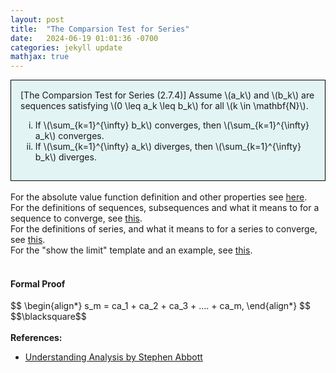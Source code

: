 ```yaml
---
layout: post
title:  "The Comparsion Test for Series"
date:   2024-06-19 01:01:36 -0700
categories: jekyll update
mathjax: true
---
```

<div style="background-color: #E3F4F4; padding: 15px 15px 15px 15px; border:1px solid black;">
  [The Comparsion Test for Series (2.7.4)] Assume \(a_k\) and \(b_k\) are sequences satisfying \(0 \leq a_k \leq b_k\) for all \(k \in \mathbf{N}\). 
	  <ol type="i">
	    <li>If \(\sum_{k=1}^{\infty} b_k\) converges, then \(\sum_{k=1}^{\infty} a_k\) converges.</li>
	    <li>If \(\sum_{k=1}^{\infty} a_k\) diverges, then \(\sum_{k=1}^{\infty} b_k\) diverges.</li>
	  </ol>
</div>
<br>
<!------------------------------------------------------------------------------------>
For the absolute value function definition and other properties see <a href="https://strncat.github.io/jekyll/update/2024/05/26/analysis-absolute-value-properties.html">here</a>.
<br>
For the definitions of sequences, subsequences and what it means to for a sequence to converge, see <a href="https://strncat.github.io/jekyll/update/2024/05/21/analysis-seq-definitions.html">this</a>.
<br>
For the definitions of series, and what it means to for a series to converge, see <a href="https://strncat.github.io/jekyll/update/2024/06/10/analysis-series-definitions.html">this</a>.
<br>
For the "show the limit" template and an example, see <a href="https://strncat.github.io/jekyll/update/2024/05/12/analysis-seq-limit-template.html">this</a>.
<br> 
<br>
<!------------------------------------------------------------------------------------>
<h4><b>Formal Proof</b></h4>
<div>
$$
\begin{align*}
s_m = ca_1 + ca_2 + ca_3 + .... + ca_m,
\end{align*}
$$
</div>
$$\blacksquare$$
<br>
<br>
<!------------------------------------------------------------------------------------>
<b>References:</b>
<ul>
<li><a href="https://www.amazon.com/Understanding-Analysis-Undergraduate-Texts-Mathematics/dp/1493927116">Understanding Analysis by Stephen Abbott</a></li>
</ul>
